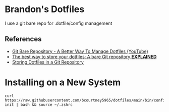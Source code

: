 # Brandon's Dotfiles

I use a git bare repo for .dotfile/config management

## References
- [Git Bare Repository - A Better Way To Manage Dotfiles (YouTube)](https://www.youtube.com/watch?v=tBoLDpTWVOM/)
- [The best way to store your dotfiles: A bare Git repository **EXPLAINED**](https://www.ackama.com/what-we-think/the-best-way-to-store-your-dotfiles-a-bare-git-repository-explained/)
- [Storing Dotfiles in a Git Repository](https://mjones44.medium.com/storing-dotfiles-in-a-git-repository-53f765c0005d/)

# Installing on a New System
```
curl https://raw.githubusercontent.com/bcourtney5965/dotfiles/main/bin/config-init | bash && source ~/.zshrc
```
